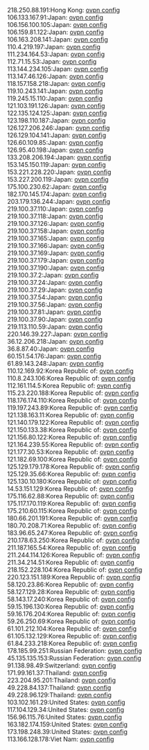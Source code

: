 218.250.88.191:Hong Kong: [ovpn config](vpn/218_250_88_191.ovpn)  
106.133.167.91:Japan: [ovpn config](vpn/106_133_167_91.ovpn)  
106.156.100.105:Japan: [ovpn config](vpn/106_156_100_105.ovpn)  
106.159.81.122:Japan: [ovpn config](vpn/106_159_81_122.ovpn)  
106.163.208.141:Japan: [ovpn config](vpn/106_163_208_141.ovpn)  
110.4.219.197:Japan: [ovpn config](vpn/110_4_219_197.ovpn)  
111.234.164.53:Japan: [ovpn config](vpn/111_234_164_53.ovpn)  
112.71.15.53:Japan: [ovpn config](vpn/112_71_15_53.ovpn)  
113.144.234.105:Japan: [ovpn config](vpn/113_144_234_105.ovpn)  
113.147.46.126:Japan: [ovpn config](vpn/113_147_46_126.ovpn)  
118.157.158.218:Japan: [ovpn config](vpn/118_157_158_218.ovpn)  
119.10.243.141:Japan: [ovpn config](vpn/119_10_243_141.ovpn)  
119.245.15.110:Japan: [ovpn config](vpn/119_245_15_110.ovpn)  
121.103.191.126:Japan: [ovpn config](vpn/121_103_191_126.ovpn)  
122.135.124.125:Japan: [ovpn config](vpn/122_135_124_125.ovpn)  
123.198.110.187:Japan: [ovpn config](vpn/123_198_110_187.ovpn)  
126.127.206.246:Japan: [ovpn config](vpn/126_127_206_246.ovpn)  
126.129.104.141:Japan: [ovpn config](vpn/126_129_104_141.ovpn)  
126.60.109.85:Japan: [ovpn config](vpn/126_60_109_85.ovpn)  
126.95.40.198:Japan: [ovpn config](vpn/126_95_40_198.ovpn)  
133.208.206.194:Japan: [ovpn config](vpn/133_208_206_194.ovpn)  
153.145.150.119:Japan: [ovpn config](vpn/153_145_150_119.ovpn)  
153.221.228.220:Japan: [ovpn config](vpn/153_221_228_220.ovpn)  
153.227.200.119:Japan: [ovpn config](vpn/153_227_200_119.ovpn)  
175.100.230.62:Japan: [ovpn config](vpn/175_100_230_62.ovpn)  
182.170.145.174:Japan: [ovpn config](vpn/182_170_145_174.ovpn)  
203.179.136.244:Japan: [ovpn config](vpn/203_179_136_244.ovpn)  
219.100.37.110:Japan: [ovpn config](vpn/219_100_37_110.ovpn)  
219.100.37.118:Japan: [ovpn config](vpn/219_100_37_118.ovpn)  
219.100.37.126:Japan: [ovpn config](vpn/219_100_37_126.ovpn)  
219.100.37.158:Japan: [ovpn config](vpn/219_100_37_158.ovpn)  
219.100.37.165:Japan: [ovpn config](vpn/219_100_37_165.ovpn)  
219.100.37.166:Japan: [ovpn config](vpn/219_100_37_166.ovpn)  
219.100.37.169:Japan: [ovpn config](vpn/219_100_37_169.ovpn)  
219.100.37.179:Japan: [ovpn config](vpn/219_100_37_179.ovpn)  
219.100.37.190:Japan: [ovpn config](vpn/219_100_37_190.ovpn)  
219.100.37.2:Japan: [ovpn config](vpn/219_100_37_2.ovpn)  
219.100.37.24:Japan: [ovpn config](vpn/219_100_37_24.ovpn)  
219.100.37.29:Japan: [ovpn config](vpn/219_100_37_29.ovpn)  
219.100.37.54:Japan: [ovpn config](vpn/219_100_37_54.ovpn)  
219.100.37.56:Japan: [ovpn config](vpn/219_100_37_56.ovpn)  
219.100.37.81:Japan: [ovpn config](vpn/219_100_37_81.ovpn)  
219.100.37.90:Japan: [ovpn config](vpn/219_100_37_90.ovpn)  
219.113.110.59:Japan: [ovpn config](vpn/219_113_110_59.ovpn)  
220.146.39.227:Japan: [ovpn config](vpn/220_146_39_227.ovpn)  
36.12.206.218:Japan: [ovpn config](vpn/36_12_206_218.ovpn)  
36.8.87.40:Japan: [ovpn config](vpn/36_8_87_40.ovpn)  
60.151.54.176:Japan: [ovpn config](vpn/60_151_54_176.ovpn)  
61.89.143.248:Japan: [ovpn config](vpn/61_89_143_248.ovpn)  
110.12.169.92:Korea Republic of: [ovpn config](vpn/110_12_169_92.ovpn)  
110.8.243.106:Korea Republic of: [ovpn config](vpn/110_8_243_106.ovpn)  
112.161.114.5:Korea Republic of: [ovpn config](vpn/112_161_114_5.ovpn)  
115.23.220.188:Korea Republic of: [ovpn config](vpn/115_23_220_188.ovpn)  
118.176.174.110:Korea Republic of: [ovpn config](vpn/118_176_174_110.ovpn)  
119.197.243.89:Korea Republic of: [ovpn config](vpn/119_197_243_89.ovpn)  
121.138.163.11:Korea Republic of: [ovpn config](vpn/121_138_163_11.ovpn)  
121.140.179.122:Korea Republic of: [ovpn config](vpn/121_140_179_122.ovpn)  
121.150.133.38:Korea Republic of: [ovpn config](vpn/121_150_133_38.ovpn)  
121.156.80.122:Korea Republic of: [ovpn config](vpn/121_156_80_122.ovpn)  
121.164.239.55:Korea Republic of: [ovpn config](vpn/121_164_239_55.ovpn)  
121.177.30.53:Korea Republic of: [ovpn config](vpn/121_177_30_53.ovpn)  
121.182.69.100:Korea Republic of: [ovpn config](vpn/121_182_69_100.ovpn)  
125.129.179.178:Korea Republic of: [ovpn config](vpn/125_129_179_178.ovpn)  
125.129.35.66:Korea Republic of: [ovpn config](vpn/125_129_35_66.ovpn)  
125.130.10.180:Korea Republic of: [ovpn config](vpn/125_130_10_180.ovpn)  
14.53.151.129:Korea Republic of: [ovpn config](vpn/14_53_151_129.ovpn)  
175.116.62.88:Korea Republic of: [ovpn config](vpn/175_116_62_88.ovpn)  
175.117.170.119:Korea Republic of: [ovpn config](vpn/175_117_170_119.ovpn)  
175.210.60.115:Korea Republic of: [ovpn config](vpn/175_210_60_115.ovpn)  
180.66.201.191:Korea Republic of: [ovpn config](vpn/180_66_201_191.ovpn)  
180.70.208.71:Korea Republic of: [ovpn config](vpn/180_70_208_71.ovpn)  
183.96.65.247:Korea Republic of: [ovpn config](vpn/183_96_65_247.ovpn)  
210.178.63.250:Korea Republic of: [ovpn config](vpn/210_178_63_250.ovpn)  
211.187.165.54:Korea Republic of: [ovpn config](vpn/211_187_165_54.ovpn)  
211.244.114.126:Korea Republic of: [ovpn config](vpn/211_244_114_126.ovpn)  
211.34.214.51:Korea Republic of: [ovpn config](vpn/211_34_214_51.ovpn)  
218.152.228.104:Korea Republic of: [ovpn config](vpn/218_152_228_104.ovpn)  
220.123.151.189:Korea Republic of: [ovpn config](vpn/220_123_151_189.ovpn)  
58.120.23.86:Korea Republic of: [ovpn config](vpn/58_120_23_86.ovpn)  
58.127.129.28:Korea Republic of: [ovpn config](vpn/58_127_129_28.ovpn)  
58.143.17.240:Korea Republic of: [ovpn config](vpn/58_143_17_240.ovpn)  
59.15.196.130:Korea Republic of: [ovpn config](vpn/59_15_196_130.ovpn)  
59.16.176.204:Korea Republic of: [ovpn config](vpn/59_16_176_204.ovpn)  
59.26.250.69:Korea Republic of: [ovpn config](vpn/59_26_250_69.ovpn)  
61.101.212.104:Korea Republic of: [ovpn config](vpn/61_101_212_104.ovpn)  
61.105.132.129:Korea Republic of: [ovpn config](vpn/61_105_132_129.ovpn)  
61.84.233.218:Korea Republic of: [ovpn config](vpn/61_84_233_218.ovpn)  
178.185.99.251:Russian Federation: [ovpn config](vpn/178_185_99_251.ovpn)  
45.135.135.153:Russian Federation: [ovpn config](vpn/45_135_135_153.ovpn)  
91.138.98.49:Switzerland: [ovpn config](vpn/91_138_98_49.ovpn)  
171.99.161.37:Thailand: [ovpn config](vpn/171_99_161_37.ovpn)  
223.204.95.201:Thailand: [ovpn config](vpn/223_204_95_201.ovpn)  
49.228.84.137:Thailand: [ovpn config](vpn/49_228_84_137.ovpn)  
49.228.96.129:Thailand: [ovpn config](vpn/49_228_96_129.ovpn)  
103.102.161.29:United States: [ovpn config](vpn/103_102_161_29.ovpn)  
117.104.129.34:United States: [ovpn config](vpn/117_104_129_34.ovpn)  
156.96.115.76:United States: [ovpn config](vpn/156_96_115_76.ovpn)  
163.182.174.159:United States: [ovpn config](vpn/163_182_174_159.ovpn)  
173.198.248.39:United States: [ovpn config](vpn/173_198_248_39.ovpn)  
113.166.128.178:Viet Nam: [ovpn config](vpn/113_166_128_178.ovpn)  
